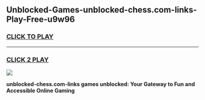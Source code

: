 
## Unblocked-Games-unblocked-chess.com-links-Play-Free-u9w96
<h3>
<a href="https://premium76.site?title=unblocked-chess.com-links&ref=20M">CLICK TO PLAY</a></h3>
<hr>

<h3>
<a href="https://premium76.site?title=unblocked-chess.com-links&ref=20M">CLICK 2 PLAY</a>
  
</h3>

<a href="https://premium76.site?title=unblocked-chess.com-links&ref=19M"><img src="https://clearcache.store/games.png"></a>


**unblocked-chess.com-links games unblocked: Your Gateway to Fun and Accessible Online Gaming**
